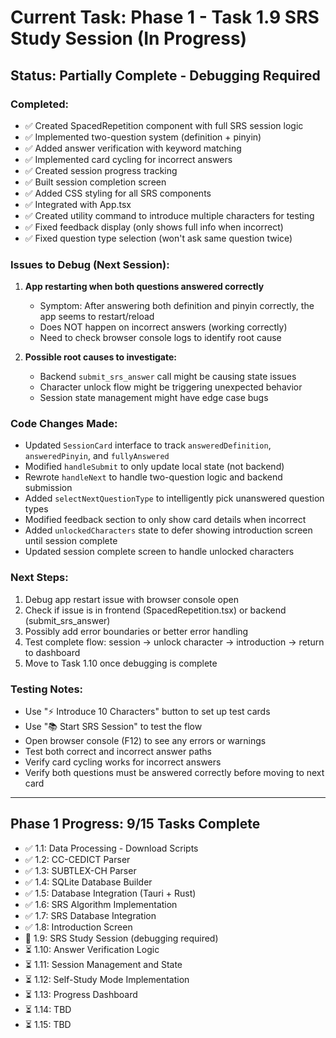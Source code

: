 # Current Task: Phase 1 - Task 1.9 SRS Study Session (In Progress)

## Status: Partially Complete - Debugging Required

### Completed:
- ✅ Created SpacedRepetition component with full SRS session logic
- ✅ Implemented two-question system (definition + pinyin)
- ✅ Added answer verification with keyword matching
- ✅ Implemented card cycling for incorrect answers
- ✅ Created session progress tracking
- ✅ Built session completion screen
- ✅ Added CSS styling for all SRS components
- ✅ Integrated with App.tsx
- ✅ Created utility command to introduce multiple characters for testing
- ✅ Fixed feedback display (only shows full info when incorrect)
- ✅ Fixed question type selection (won't ask same question twice)

### Issues to Debug (Next Session):
1. **App restarting when both questions answered correctly**
   - Symptom: After answering both definition and pinyin correctly, the app seems to restart/reload
   - Does NOT happen on incorrect answers (working correctly)
   - Need to check browser console logs to identify root cause

2. **Possible root causes to investigate:**
   - Backend `submit_srs_answer` call might be causing state issues
   - Character unlock flow might be triggering unexpected behavior
   - Session state management might have edge case bugs

### Code Changes Made:
- Updated `SessionCard` interface to track `answeredDefinition`, `answeredPinyin`, and `fullyAnswered`
- Modified `handleSubmit` to only update local state (not backend)
- Rewrote `handleNext` to handle two-question logic and backend submission
- Added `selectNextQuestionType` to intelligently pick unanswered question types
- Modified feedback section to only show card details when incorrect
- Added `unlockedCharacters` state to defer showing introduction screen until session complete
- Updated session complete screen to handle unlocked characters

### Next Steps:
1. Debug app restart issue with browser console open
2. Check if issue is in frontend (SpacedRepetition.tsx) or backend (submit_srs_answer)
3. Possibly add error boundaries or better error handling
4. Test complete flow: session → unlock character → introduction → return to dashboard
5. Move to Task 1.10 once debugging is complete

### Testing Notes:
- Use "⚡ Introduce 10 Characters" button to set up test cards
- Use "📚 Start SRS Session" to test the flow
- Open browser console (F12) to see any errors or warnings
- Test both correct and incorrect answer paths
- Verify card cycling works for incorrect answers
- Verify both questions must be answered correctly before moving to next card

---

## Phase 1 Progress: 9/15 Tasks Complete
- ✅ 1.1: Data Processing - Download Scripts
- ✅ 1.2: CC-CEDICT Parser
- ✅ 1.3: SUBTLEX-CH Parser
- ✅ 1.4: SQLite Database Builder
- ✅ 1.5: Database Integration (Tauri + Rust)
- ✅ 1.6: SRS Algorithm Implementation
- ✅ 1.7: SRS Database Integration
- ✅ 1.8: Introduction Screen
- 🔄 1.9: SRS Study Session (debugging required)
- ⏳ 1.10: Answer Verification Logic
- ⏳ 1.11: Session Management and State
- ⏳ 1.12: Self-Study Mode Implementation
- ⏳ 1.13: Progress Dashboard
- ⏳ 1.14: TBD
- ⏳ 1.15: TBD
